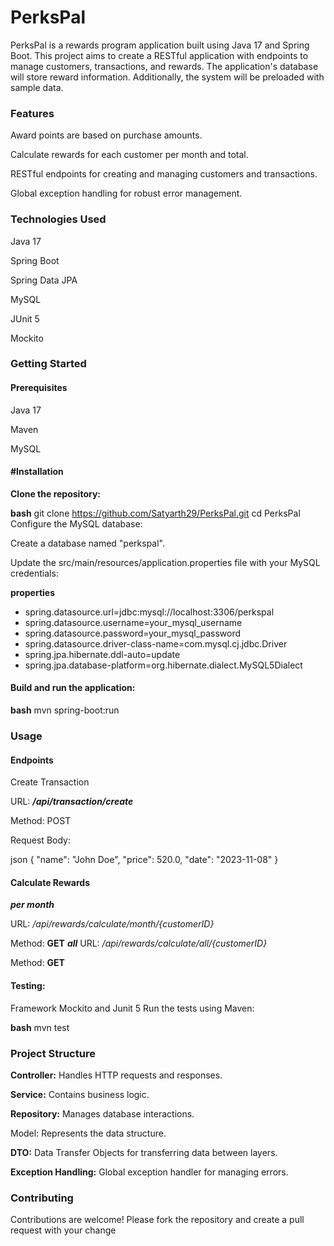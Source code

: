 # **PerksPal**

PerksPal is a rewards program application built using Java 17 and Spring Boot. This project aims to create a RESTful application with endpoints to manage customers, transactions, and rewards. The application's database will store reward information. Additionally, the system will be preloaded with sample data.

### Features

Award points are based on purchase amounts.

Calculate rewards for each customer per month and total.

RESTful endpoints for creating and managing customers and transactions.

Global exception handling for robust error management.

### Technologies Used

Java 17

Spring Boot

Spring Data JPA

MySQL

JUnit 5

Mockito

### Getting Started

#### Prerequisites

Java 17

Maven

MySQL

#### #Installation

**Clone the repository:**

**bash**
git clone https://github.com/Satyarth29/PerksPal.git
cd PerksPal
Configure the MySQL database:

Create a database named "perkspal".

Update the 
src/main/resources/application.properties file with your MySQL credentials:

**properties**
* spring.datasource.url=jdbc:mysql://localhost:3306/perkspal
* spring.datasource.username=your_mysql_username
* spring.datasource.password=your_mysql_password
* spring.datasource.driver-class-name=com.mysql.cj.jdbc.Driver
* spring.jpa.hibernate.ddl-auto=update
* spring.jpa.database-platform=org.hibernate.dialect.MySQL5Dialect

#### Build and run the application:

**bash**
mvn spring-boot:run

### Usage

#### Endpoints
Create Transaction

URL: _**/api/transaction/create**_

Method: POST

Request Body:

json
{
    "name": "John Doe",
    "price": 520.0,
    "date": "2023-11-08"
}

#### Calculate Rewards 

**_per month_**

URL: _/api/rewards/calculate/month/{customerID}_

Method: **GET**
**_all_**
URL: _/api/rewards/calculate/all/{customerID}_

Method: **GET**

#### Testing:

Framework
Mockito and Junit 5
Run the tests using Maven:

**bash**
mvn test

### Project Structure

**Controller:** Handles HTTP requests and responses.

**Service:** Contains business logic.

**Repository:** Manages database interactions.

Model: Represents the data structure.

**DTO:** Data Transfer Objects for transferring data between layers.

**Exception Handling:** Global exception handler for managing errors.

### Contributing

Contributions are welcome! Please fork the repository and create a pull request with your change
